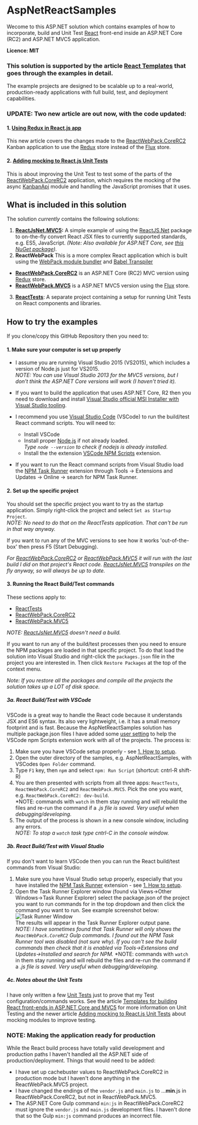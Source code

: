 # AspNetReactSamples

Wecome to this ASP.NET solution which contains examples of how to incorporate, build and Unit Test 
[React](https://facebook.github.io/react/) front-end inside an ASP.NET Core (RC2) and ASP.NET MVC5 
application. 

**Licence: MIT**

### This solution is supported by the article [React Templates](http://www.thereformedprogrammer.net/templates-for-building-react-front-ends-in-asp-net-core-and-mvc5/) that goes through the examples in detail.

The example projects are designed to be scalable up to a real-world, production-ready applications
with full build, test, and deployment capabilities. 

### UPDATE: Two new article are out now, with the code updated:
#### 1. [Using Redux in React.js app](http://www.thereformedprogrammer.net/using-a-redux-store-in-your-react-js-application/)
This new article covers the changes made to the [ReactWebPack.CoreRC2](https://github.com/JonPSmith/AspNetReactSamples/tree/master/ReactWebPack.CoreRC2)
Kanban application to use the [Redux](http://redux.js.org/) store instead of the
[Flux](https://facebook.github.io/flux/docs/overview.html) store.

#### 2. [Adding mocking to React.js Unit Tests](http://www.thereformedprogrammer.net/adding-mocking-to-react-js-unit-tests/)
This is about improving the Unit Test to test some of the parts of the
[ReactWebPack.CoreRC2](https://github.com/JonPSmith/AspNetReactSamples/tree/master/ReactWebPack.CoreRC2)
application, which requires the mocking of the async 
[KanbanApi](https://github.com/JonPSmith/AspNetReactSamples/tree/master/ReactWebPack.CoreRC2/app/api)
module and handling the JavaScript promises that it uses.

## What is included in this solution

The solution *currently* contains the following solutions:

1. **[ReactJsNet.MVC5](https://github.com/JonPSmith/AspNetReactSamples/tree/master/ReactJsNet.MVC5):**
A simple example of using the [ReactJS.Net](http://reactjs.net/)
package to on-the-fly convert React JSX files to currently supported standards, e.g. ES5, JavaScript.
*(Note: Also available for ASP.NET Core, see [this NuGet package](https://www.nuget.org/packages/React.AspNet/)).*
2. **ReactWebPack** This is a more complex React application which is built using 
the [WebPack module bundler](https://webpack.github.io/) and [Babel Transpiler](http://babeljs.io/)
  - **[ReactWebPack.CoreRC2](https://github.com/JonPSmith/AspNetReactSamples/tree/master/ReactWebPack.CoreRC2)** 
is an ASP.NET Core (RC2) MVC version using [Redux](http://redux.js.org/) store.
  - **[ReactWebPack.MVC5](https://github.com/JonPSmith/AspNetReactSamples/tree/master/ReactWebPack.MVC5)** 
is a ASP.NET MVC5 version using the [Flux](https://facebook.github.io/flux/docs/overview.html) store.
3. **[ReactTests](https://github.com/JonPSmith/AspNetReactSamples/tree/master/ReactTests)**:
A separate project containing a setup for running Unit Tests on React components and
libraries. 


## How to try the examples

If you clone/copy this GitHub Repository then you need to:

#### 1. Make sure your computer is set up properly

- I assume you are running Visual Studio 2015 (VS2015), which includes a version of Node.js just for VS2015.  
*NOTE: You can use Visual Studio 2013 for the MVC5 versions, 
but I don't think the ASP.NET Core versions will work (I haven't tried it).*
- If you want to build the application that uses ASP.NET Core, R2 then you need to download and install
[Visual Studio official MSI Installer with Visual Studio tooling](https://www.microsoft.com/net/core#windows).

- I recommend you use [Visual Studio Code](https://code.visualstudio.com/) (VSCode)
to run the build/test React command scripts. You will need to:
  - Install VSCode 
  - Install proper [Node.js](https://nodejs.org/en/) if not already loaded.  
*Type `node --version` to check if nodejs is already installed.*
  - Install the the extension
[VSCode NPM Scripts](https://github.com/Microsoft/vscode-npm-scripts) extension.

- If you want to run the React command scripts from Visual Studio load the 
[NPM Task Runner](https://visualstudiogallery.msdn.microsoft.com/8f2f2cbc-4da5-43ba-9de2-c9d08ade4941)
extension through Tools -> Extensions and Updates -> Online -> search for NPM Task Runner.

#### 2. Set up the specific project

You should set the specific project you want to try as the startup application.
Simply right-click the project and select `Set as Startup Project`.  
*NOTE: No need to do that on the ReactTests application. That can't be run in that way anyway.*

If you want to run any of the MVC versions to see how it works 'out-of-the-box' then press F5 (Start Debugging).

*For [ReactWebPack.CoreRC2](https://github.com/JonPSmith/AspNetReactSamples/tree/master/ReactWebPack.CoreRC2) or
[ReactWebPack.MVC5](https://github.com/JonPSmith/AspNetReactSamples/tree/master/ReactWebPack.MVC5) 
it will run with the last build I did on that project's React code. 
[ReactJsNet.MVC5](https://github.com/JonPSmith/AspNetReactSamples/tree/master/ReactJsNet.MVC5) 
transpiles on the fly anyway, so will always be up to date.*


#### 3. Running the React Build/Test commands

These sections apply to:
- [ReactTests](https://github.com/JonPSmith/AspNetReactSamples/tree/master/ReactTests)
- [ReactWebPack.CoreRC2](https://github.com/JonPSmith/AspNetReactSamples/tree/master/ReactWebPack.CoreRC2)
- [ReactWebPack.MVC5](https://github.com/JonPSmith/AspNetReactSamples/tree/master/ReactWebPack.MVC5)

*NOTE: [ReactJsNet.MVC5](https://github.com/JonPSmith/AspNetReactSamples/tree/master/ReactJsNet.MVC5)
doesn't need a build.*

If you want to run any of the build/test processes then you need to ensure the NPM packages are loaded
in that specific project. To do that load the solution into Visual Studio and
right-click the `packages.json` file in the project 
you are interested in. Then click `Restore Packages` at the top of the context menu.

*Note: If you restore all the packages and compile all the projects the solution takes up a LOT of disk space.*


##### 3a. React Build/Test with VSCode

VSCode  is a great way to handle the React code because it understands JSX and ES6 syntax. 
Its also very lightweight, i.e. it has a small memory footprint and is fast. 
Because the AspNetReactSamples solution has multiple package.json files  I have added some 
[user setting](https://github.com/JonPSmith/AspNetReactSamples/blob/master/.vscode/settings.json) 
to help the VSCode npm Scripts extension work with all of the projects. The process is:

1. Make sure you have VSCode setup properly - see [1. How to setup](https://github.com/JonPSmith/AspNetReactSamples#1-make-sure-your-computer-is-set-up-properly).
2. Open the outer directory of the samples, e.g. AspNetReactSamples, with VSCodes `Open Folder` command.
3. Type `F1` key, then `npm` and select `npm: Run Script` (shortcut: cntrl-R shift-R)
4. You are then presented with scripts from all three apps: `ReactTests`, `ReactWebPack.CoreRC2` and `ReactWebPack.MVC5`.
Pick the one you want, e.g. `ReactWebPack.CoreRC2: dev-build`.  
*NOTE: commands with `watch` in them stay running and will rebuild the files and 
re-run the command if a *.js file is saved. Very useful when debugging/developing.*  
5. The output of the process is shown in a new console window, including any errors.  
*NOTE: To stop a `watch` task type cntrl-C in the console window.*

##### 3b. React Build/Test with Visual Studio

If you don't want to learn VSCode then you can run the React build/test commands from Visual Studio:

1. Make sure you have Visual Studio setup properly, especially that you have installed the
[NPM Task Runner](https://visualstudiogallery.msdn.microsoft.com/8f2f2cbc-4da5-43ba-9de2-c9d08ade4941)
extension - see 
[1. How to setup](https://github.com/JonPSmith/AspNetReactSamples#1-make-sure-your-computer-is-set-up-properly).
2. Open the Task Runner Explorer window (found via Views->Other Windows->Task Runner Explorer) 
select the package.json of the project you want to run commands for in the top dropdown
and then click the command you want to run. See example screenshot below:  
![Task Runner Window](https://raw.githubusercontent.com/JonPSmith/AspNetReactSamples/master/ReactNpmTaskRunnerWindow.PNG)  
The results will appear in the Task Runner Explorer output pane.  
*NOTE: I have sometimes found that Task Runner will only shows the `ReactWebPack.CoreRC2` Gulp commands.
I found out the NPM Task Runner tool was disabled (not sure why). If you can't see the build commands then check that 
it is enabled via Tools->Extensions and Updates->Installed and search for NPM.*
*NOTE: commands with `watch` in them stay running and will rebuild the files and 
re-run the command if a *.js file is saved. Very useful when debugging/developing.*  

##### 4c. Notes about the Unit Tests

I have only written a few [Unit Tests](https://github.com/JonPSmith/AspNetReactSamples/tree/master/ReactTests/Tests)
just to prove that my Test configuration/commands works.
See the article [Templates for building React front-ends in ASP.NET Core and MVC5](http://www.thereformedprogrammer.net/templates-for-building-react-front-ends-in-asp-net-core-and-mvc5/)
for more information on Unit Testing and the newer article
[Adding mocking to React.js Unit Tests](http://www.thereformedprogrammer.net/adding-mocking-to-react-js-unit-tests/) 
about mocking modules to improve testing.


### NOTE: Making the application ready for production

While the React build process have totally valid development and production
paths I haven't handled all the ASP.NET side of production/deployment. 
Things that would need to be added:

- I have set up cachebuster values to ReactWebPack.CoreRC2 in production mode
but I haven't done anything in the ReactWebPack.MVC5 project. 
- I have changed the endings of the `vendor.js` and `main.js` to ...**min**.js
in ReactWebPack.CoreRC2, but not in ReactWebPack.MVC5.
- The ASP.NET Core Gulp command `min:js` in ReactWebPack.CoreRC2
must ignore the `vendor.js` and `main.js` development files. 
I haven't done that so the Gulp `min:js` command produces an incorrect file.